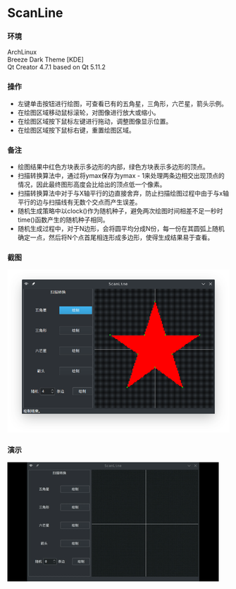 # ScanLine

### 环境
ArchLinux  
Breeze Dark Theme [KDE]  
Qt Creator 4.7.1 based on Qt 5.11.2  

### 操作
* 左键单击按钮进行绘图，可查看已有的五角星，三角形，六芒星，箭头示例。  
* 在绘图区域移动鼠标滚轮，对图像进行放大或缩小。  
* 在绘图区域按下鼠标左键进行拖动，调整图像显示位置。  
* 在绘图区域按下鼠标右键，重置绘图区域。  

### 备注
* 绘图结果中红色方块表示多边形的内部，绿色方块表示多边形的顶点。  
* 扫描转换算法中，通过将ymax保存为ymax - 1来处理两条边相交出现顶点的情况，因此最终图形高度会比给出的顶点低一个像素。  
* 扫描转换算法中对于与X轴平行的边直接舍弃，防止扫描绘图过程中由于与x轴平行的边与扫描线有无数个交点而产生误差。  
* 随机生成策略中以clock()作为随机种子，避免两次绘图时间相差不足一秒时time()函数产生的随机种子相同。  
* 随机生成过程中，对于N边形，会将圆平均分成N份，每一份在其圆弧上随机确定一点，然后将N个点首尾相连形成多边形，使得生成结果易于查看。  

### 截图
![ScanLine.png](https://github.com/whoisnian/ScanLine/raw/master/ScanLine.png)  

### 演示
![ScanLine.gif](https://github.com/whoisnian/ScanLine/raw/master/ScanLine.gif)  
